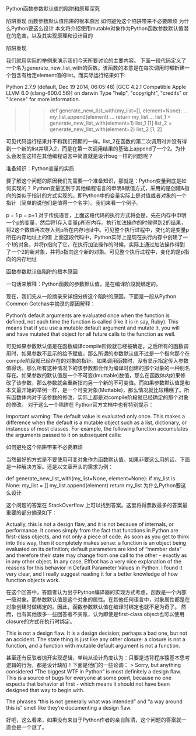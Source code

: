 Python函数参数默认值的陷阱和原理深究

陷阱重现
函数参数默认值陷阱的根本原因
如何避免这个陷阱带来不必要麻烦
为什么Python要这么设计
本文将介绍使用mutable对象作为Python函数参数默认值潜在的危害，以及其实现原理和设计目的

陷阱重现

我们就用实际的举例来演示我们今天所要讨论的主要内容。 下面一段代码定义了一个名为generate_new_list_with的函数。该函数的本意是在每次调用时都新建一个包含有给定element值的list。而实际运行结果如下:

Python 2.7.9 (default, Dec 19 2014, 06:05:48)
[GCC 4.2.1 Compatible Apple LLVM 6.0 (clang-600.0.56)] on darwin
Type "help", "copyright", "credits" or "license" for more information.
>>> def generate_new_list_with(my_list=[], element=None):
...     my_list.append(element)
...     return my_list
...
>>> list_1 = generate_new_list_with(element=1)
>>> list_1
[1]
>>> list_2 = generate_new_list_with(element=2)
>>> list_2
[1, 2]
>>>
可见代码运行结果并不和我们预期的一样。list_2在函数的第二次调用时并没有得到一个新的list并填入2，而是在第一次调用结果的基础上append了一个2。为什么会发生这样在其他编程语言中简直就是设计bug一样的问题呢？

准备知识：Python变量的实质

要了解这个问题的原因我们先需要一个准备知识，那就是：Python变量到底是如何实现的？ Python变量区别于其他编程语言的申明&赋值方式，采用的是创建&指向的类似于指针的方式实现的。即Python中的变量实际上是对值或者对象的一个指针（简单的说他们是值得一个名字）。我们来看一个例子。

p = 1
p = p+1
对于传统语言，上面这段代码的执行方式将会是，先在内存中申明一个p的变量，然后将1存入变量p所在内存。执行加法操作的时候得到2的结果，将2这个数值再次存入到p所在内存地址中。可见整个执行过程中，变化的是变量p所在内存地址上的值 上面这段代码中，Python实际上是现在执行内存中创建了一个1的对象，并将p指向了它。在执行加法操作的时候，实际上通过加法操作得到了一个2的新对象，并将p指向这个新的对象。可见整个执行过程中，变化的是p指向的内存地址

函数参数默认值陷阱的根本原因

一句话来解释：Python函数的参数默认值，是在编译阶段就绑定的。

现在，我们先从一段摘录来详细分析这个陷阱的原因。下面是一段从Python Common Gotchas中摘录的原因解释：

Python’s default arguments are evaluated once when the function is defined, not each time the function is called (like it is in say, Ruby). This means that if you use a mutable default argument and mutate it, you will and have mutated that object for all future calls to the function as well.

可见如果参数默认值是在函数编译compile阶段就已经被确定。之后所有的函数调用时，如果参数不显示的给予赋值，那么所谓的参数默认值不过是一个指向那个在compile阶段就已经存在的对象的指针。如果调用函数时，没有显示指定传入参数值得话。那么所有这种情况下的该参数都会作为编译时创建的那个对象的一种别名存在。如果参数的默认值是一个不可变(Imuttable)数值，那么在函数体内如果修改了该参数，那么参数就会重新指向另一个新的不可变值。而如果参数默认值是和本文最开始的举例一样，是一个可变对象(Muttable)，那么情况就比较糟糕了。所有函数体内对于该参数的修改，实际上都是对compile阶段就已经确定的那个对象的修改。 对于这么一个陷阱在 Python官方文档中也有特别提示：

Important warning: The default value is evaluated only once. This makes a difference when the default is a mutable object such as a list, dictionary, or instances of most classes. For example, the following function accumulates the arguments passed to it on subsequent calls:

如何避免这个陷阱带来不必要麻烦

当然最好的方式是不要使用可变对象作为函数默认值。如果非要这么用的话，下面是一种解决方案。还是以文章开头的需求为例：

def generate_new_list_with(my_list=None, element=None):
    if my_list is None:
        my_list = []
    my_list.append(element)
    return my_list
为什么Python要这么设计

这个问题的答案在 StackOverflow 上可以找到答案。这里将得票数最多的答案最重要的部分摘录如下：

Actually, this is not a design flaw, and it is not because of internals, or performance. It comes simply from the fact that functions in Python are first-class objects, and not only a piece of code. As soon as you get to think into this way, then it completely makes sense: a function is an object being evaluated on its definition; default parameters are kind of “member data” and therefore their state may change from one call to the other - exactly as in any other object. In any case, Effbot has a very nice explanation of the reasons for this behavior in Default Parameter Values in Python. I found it very clear, and I really suggest reading it for a better knowledge of how function objects work.

在这个回答中，答题者认为出于Python编译器的实现方式考虑，函数是一个内部一级对象。而参数默认值是这个对象的属性。在其他任何语言中，对象属性都是在对象创建时做绑定的。因此，函数参数默认值在编译时绑定也就不足为奇了。 然而，也有其他很多一些回答者不买账，认为即使是first-class object也可以使用closure的方式在执行时绑定。

This is not a design flaw. It is a design decision; perhaps a bad one, but not an accident. The state thing is just like any other closure: a closure is not a function, and a function with mutable default argument is not a function.

甚至还有反驳者抛开实现逻辑，单纯从设计角度认为：只要是违背程序猿基本思考逻辑的行为，都是设计缺陷！下面是他们的一些论调： > Sorry, but anything considered “The biggest WTF in Python” is most definitely a design flaw. This is a source of bugs for everyone at some point, because no one expects that behavior at first - which means it should not have been designed that way to begin with.

The phrases “this is not generally what was intended” and “a way around this is” smell like they’re documenting a design flaw.

好吧，这么看来，如果没有来自于Python作者的亲自陈清，这个问题的答案就一直会是一个谜了。